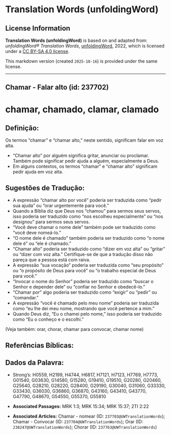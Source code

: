 # Translation Words (unfoldingWord)

## License Information

**Translation Words (unfoldingWord)** is based on and adapted from: _unfoldingWord® Translation Words_, [unfoldingWord](https://unfoldingword.org/utw), 2022, which is licensed under a [CC BY-SA 4.0 license](https://creativecommons.org/licenses/by-sa/4.0/legalcode.en).

This markdown version (created `2025-10-16`) is provided under the same license.



--------------------------------

## Chamar - Falar alto (id: 237702)

chamar, chamado, clamar, clamado
================================

Definição:
----------

Os termos “chamar” e “chamar alto,” neste sentido, significam falar em voz alta.

* “Chamar alto” por alguém significa gritar, anunciar ou proclamar. Também pode significar pedir ajuda a alguém, especialmente a Deus.
* Em alguns contextos, os termos “chamar” e “chamar alto” significam pedir ajuda em voz alta.

Sugestões de Tradução:
----------------------

* A expressão “chamar alto por você” poderia ser traduzida como “pedir sua ajuda” ou “orar urgentemente para você.”
* Quando a Bíblia diz que Deus nos “chamou” para sermos seus servos, isso poderia ser traduzido como “nos escolheu especialmente” ou “nos designou” para sermos seus servos.
* “Você deve chamar o nome dele” também pode ser traduzido como “você deve nomeá\-lo.”
* “O nome dele é chamado” também poderia ser traduzido como “o nome dele é” ou “ele é chamado.”
* “Chamar alto” poderia ser traduzido como “dizer em voz alta” ou “gritar” ou “dizer com voz alta.” Certifique\-se de que a tradução disso não pareça que a pessoa está com raiva.
* A expressão “sua vocação” poderia ser traduzida como “seu propósito” ou “o propósito de Deus para você” ou “o trabalho especial de Deus para você.”
* “Invocar o nome do Senhor” poderia ser traduzido como “buscar o Senhor e depender dele” ou “confiar no Senhor e obedecê\-lo.”
* “Chamar por” algo poderia ser traduzido como “exigir” ou “pedir” ou “comandar.”
* A expressão “você é chamado pelo meu nome” poderia ser traduzida como “eu lhe dei meu nome, mostrando que você pertence a mim.”
* Quando Deus diz, “Eu o chamei pelo nome,” isso poderia ser traduzido como “Eu o conheço e o escolhi.”

(Veja também: orar, chorar, chamar para convocar, chamar nome)

Referências Bíblicas:
---------------------

Dados da Palavra:
-----------------

* Strong’s: H0559, H2199, H4744, H6817, H7121, H7123, H7769, H7773, G01540, G03630, G14580, G15280, G19410, G19510, G20280, G20460, G25640, G28210, G28220, G28400, G29190, G30040, G31060, G33330, G33430, G36030, G36860, G36870, G43160, G43410, G43770, G47790, G48670, G54550, G55370, G55810

* **Associated Passages:** MRK 1:3; MRK 15:34; MRK 15:37; 2TI 2:22
* **Associated Articles:** Chamar - nomear (ID: `237703@UWTranslationWords`); Chamar - Convocar (ID: `237704@UWTranslationWords`); Orar (ID: `238247@UWTranslationWords`); Chorar (ID: `237763@UWTranslationWords`)

